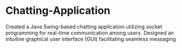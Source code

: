 # Chatting-Application
Created a Java Swing-based chatting application utilizing socket programming for real-time communication among users. Designed an intuitive graphical user interface (GUI) facilitating seamless messaging 
